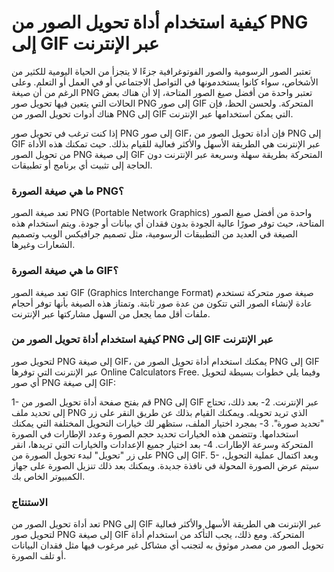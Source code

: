 كيفية استخدام أداة تحويل الصور من PNG إلى GIF عبر الإنترنت
==========================================================

تعتبر الصور الرسومية والصور الفوتوغرافية جزءًا لا يتجزأ من الحياة اليومية للكثير من الأشخاص، سواء كانوا يستخدمونها في التواصل الاجتماعي أو في العمل أو التعلم. وعلى الرغم من أن صيغة PNG تعتبر واحدة من أفضل صيغ الصور المتاحة، إلا أن هناك بعض الحالات التي يتعين فيها تحويل صور PNG إلى صور GIF المتحركة. ولحسن الحظ، فإن هناك أدوات تحويل الصور من PNG إلى GIF التي يمكن استخدامها عبر الإنترنت.

إذا كنت ترغب في تحويل صور PNG إلى صور GIF، فإن أداة تحويل الصور من PNG إلى GIF عبر الإنترنت هي الطريقة الأسهل والأكثر فعالية للقيام بذلك. حيث تمكنك هذه الأداة من تحويل الصور PNG إلى صيغة GIF المتحركة بطريقة سهلة وسريعة عبر الإنترنت دون الحاجة إلى تثبيت أي برنامج أو تطبيقات.

### ما هي صيغة الصورة PNG؟

تعد صيغة الصور PNG (Portable Network Graphics) واحدة من أفضل صيغ الصور المتاحة، حيث توفر صورًا عالية الجودة بدون فقدان أي بيانات أو جودة. ويتم استخدام هذه الصيغة في العديد من التطبيقات الرسومية، مثل تصميم جرافيكس الويب وتصميم الشعارات وغيرها.

### ما هي صيغة الصورة GIF؟

تعد صيغة الصور GIF (Graphics Interchange Format) صيغة صور متحركة تستخدم عادة لإنشاء الصور التي تتكون من عدة صور ثابتة. وتمتاز هذه الصيغة بأنها توفر أحجام ملفات أقل مما يجعل من السهل مشاركتها عبر الإنترنت.

### كيفية استخدام أداة تحويل الصور من PNG إلى GIF عبر الإنترنت

لتحويل صور PNG إلى صيغة GIF، يمكنك استخدام أداة تحويل الصور من PNG إلى GIF عبر الإنترنت التي توفرها Online Calculators Free. وفيما يلي خطوات بسيطة لتحويل أي صور PNG إلى صيغة GIF:

1- قم بفتح صفحة أداة تحويل الصور من PNG إلى GIF عبر الإنترنت. 2- بعد ذلك، تحتاج إلى تحديد ملف PNG الذي تريد تحويله. ويمكنك القيام بذلك عن طريق النقر على زر "تحديد صورة". 3- بمجرد اختيار الملف، ستظهر لك خيارات التحويل المختلفة التي يمكنك استخدامها. وتتضمن هذه الخيارات تحديد حجم الصورة وعدد الإطارات في الصورة المتحركة وسرعة الإطارات. 4- بعد اختيار جميع الإعدادات والخيارات التي تريدها، انقر على زر "تحويل" لبدء تحويل الصورة من PNG إلى GIF. 5- وبعد اكتمال عملية التحويل، سيتم عرض الصورة المحولة في نافذة جديدة. ويمكنك بعد ذلك تنزيل الصورة على جهاز الكمبيوتر الخاص بك.

### الاستنتاج

تعد أداة تحويل الصور من PNG إلى GIF عبر الإنترنت هي الطريقة الأسهل والأكثر فعالية لتحويل صور PNG إلى صيغة GIF المتحركة. ومع ذلك، يجب التأكد من استخدام أداة تحويل الصور من مصدر موثوق به لتجنب أي مشاكل غير مرغوب فيها مثل فقدان البيانات أو تلف الصورة.